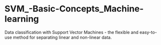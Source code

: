 # SVM_-Basic-Concepts_Machine-learning
Data classification with Support Vector Machines - the flexible and easy-to-use method for separating linear and non-linear data.
